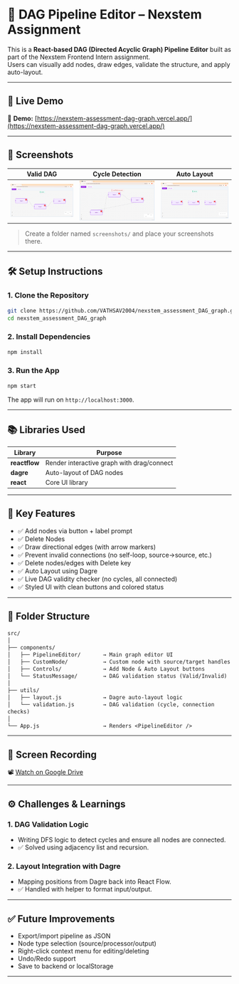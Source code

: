 # 🎯 DAG Pipeline Editor – Nexstem Assignment

This is a **React-based DAG (Directed Acyclic Graph) Pipeline Editor** built as part of the Nexstem Frontend Intern assignment.  
Users can visually add nodes, draw edges, validate the structure, and apply auto-layout.

---

## 🚀 Live Demo

🔗 **Demo:** [https://nexstem-assessment-dag-graph.vercel.app/](https://nexstem-assessment-dag-graph.vercel.app/)



---

## 📸 Screenshots

| Valid DAG | Cycle Detection | Auto Layout |
|-----------|-------------|----------------|
| ![Add Node](screenshots/valid_DAG.png) | ![Auto Layout](screenshots/cycle_detection.png) | ![Valid DAG](screenshots/auto_layout.png) |

> Create a folder named `screenshots/` and place your screenshots there.

---

## 🛠️ Setup Instructions

### 1. Clone the Repository

```bash
git clone https://github.com/VATHSAV2004/nexstem_assessment_DAG_graph.git
cd nexstem_assessment_DAG_graph
```

### 2. Install Dependencies

```bash
npm install
```

### 3. Run the App

```bash
npm start
```

The app will run on `http://localhost:3000`.

---

## 📚 Libraries Used

| Library        | Purpose                                      |
|----------------|----------------------------------------------|
| **reactflow**  | Render interactive graph with drag/connect   |
| **dagre**      | Auto-layout of DAG nodes                     |
| **react**      | Core UI library                              |

---

## 🧱 Key Features

- ✅ Add nodes via button + label prompt
- ✅ Delete Nodes
- ✅ Draw directional edges (with arrow markers)
- ✅ Prevent invalid connections (no self-loop, source→source, etc.)
- ✅ Delete nodes/edges with Delete key
- ✅ Auto Layout using Dagre
- ✅ Live DAG validity checker (no cycles, all connected)
- ✅ Styled UI with clean buttons and colored status

---

## 🔧 Folder Structure

```
src/
│
├── components/
│   ├── PipelineEditor/       → Main graph editor UI
│   ├── CustomNode/           → Custom node with source/target handles
│   ├── Controls/             → Add Node & Auto Layout buttons
│   └── StatusMessage/        → DAG validation status (Valid/Invalid)
│
├── utils/
│   ├── layout.js             → Dagre auto-layout logic
│   └── validation.js         → DAG validation (cycle, connection checks)
│
└── App.js                    → Renders <PipelineEditor />
```

---

## 🎥 Screen Recording

📽️ [Watch on Google Drive](https://drive.google.com/file/d/1TTjmE56QggNzsg4uxzhQKWAyiceu_v48/view?usp=sharing)

---

## ⚙️ Challenges & Learnings

### 1. DAG Validation Logic
- Writing DFS logic to detect cycles and ensure all nodes are connected.
- ✅ Solved using adjacency list and recursion.

### 2. Layout Integration with Dagre
- Mapping positions from Dagre back into React Flow.
- ✅ Handled with helper to format input/output.


---

## ✅ Future Improvements

- Export/import pipeline as JSON
- Node type selection (source/processor/output)
- Right-click context menu for editing/deleting
- Undo/Redo support
- Save to backend or localStorage

---


